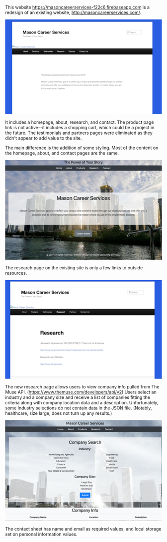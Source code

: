 This website https://masoncareerservices-f22c6.firebaseapp.com is a redesign of an existing website, http://masoncareerservices.com/. 

![](./screenshots/old_home.png)

 It includes a homepage, about, research, and contact.  The product page link is not active--it includes a shopping cart, which could be a project in the future.  The testimonials and partners pages were eliminated as they didn't appear to add value to the site.

The main difference is the addition of some styling.  Most of the content on the homepage, about, and contact pages are the same.  

![](./screenshots/new_home.png)

The research page on the existing site is only a few links to outside resources. 

![](./screenshots/old_research.png)

The new research page allows users to view company info pulled from The Muse API. (https://www.themuse.com/developers/api/v2) Users select an industry and a company size and receive a list of companies fitting the criteria along with company location data and a description. Unfortunately, some Industry selections do not contain data in the JSON file. (Notably, healthcare, size large, does not turn up any results.)

![](./screenshots/new_research.png)

The contact sheet has name and email as required values, and local storage set on personal information values.